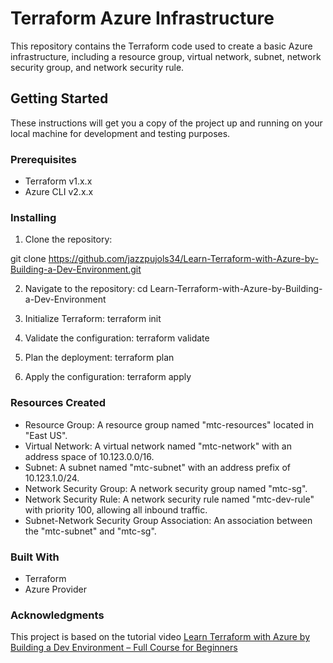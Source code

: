 # Terraform Azure Infrastructure

This repository contains the Terraform code used to create a basic Azure infrastructure, including a resource group, virtual network, subnet, network security group, and network security rule.

## Getting Started

These instructions will get you a copy of the project up and running on your local machine for development and testing purposes.

### Prerequisites

- Terraform v1.x.x
- Azure CLI v2.x.x

### Installing

1. Clone the repository:

git clone https://github.com/jazzpujols34/Learn-Terraform-with-Azure-by-Building-a-Dev-Environment.git

2. Navigate to the repository:
cd Learn-Terraform-with-Azure-by-Building-a-Dev-Environment

3. Initialize Terraform:
terraform init

4. Validate the configuration:
terraform validate

5. Plan the deployment:
terraform plan

6. Apply the configuration:
terraform apply

### Resources Created
- Resource Group: A resource group named "mtc-resources" located in "East US".
- Virtual Network: A virtual network named "mtc-network" with an address space of 10.123.0.0/16.
- Subnet: A subnet named "mtc-subnet" with an address prefix of 10.123.1.0/24.
- Network Security Group: A network security group named "mtc-sg".
- Network Security Rule: A network security rule named "mtc-dev-rule" with priority 100, allowing all inbound traffic.
- Subnet-Network Security Group Association: An association between the "mtc-subnet" and "mtc-sg".

### Built With
- Terraform
- Azure Provider

### Acknowledgments
This project is based on the tutorial video [Learn Terraform with Azure by Building a Dev Environment – Full Course for Beginners](https://www.youtube.com/watch?v=V53AHWun17s)

